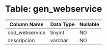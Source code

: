 # Table: gen_webservice

| Column Name | Data Type | Nullable |
|-------------|-----------|----------|
| cod_webservice | tinyint | NO |
| descripcion | varchar | NO |
